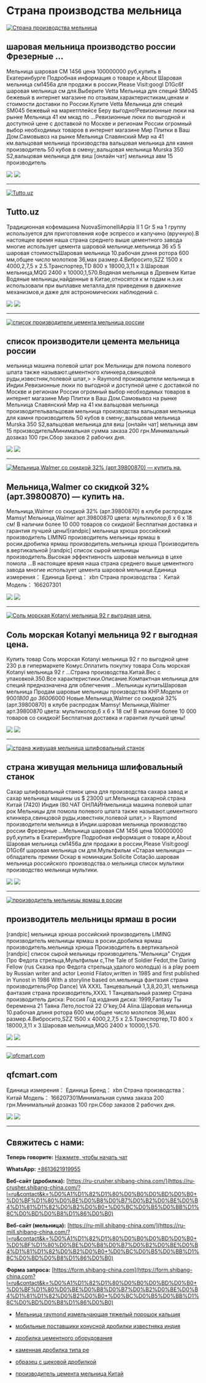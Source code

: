 # Страна производства мельница

<a href="https://swt.shibang-china.com/?l=ru&img&k=%D0%A1%D1%82%D1%80%D0%B0%D0%BD%D0%B0+%D0%BF%D1%80%D0%BE%D0%B8%D0%B7%D0%B2%D0%BE%D0%B4%D1%81%D1%82%D0%B2%D0%B0+%D0%BC%D0%B5%D0%BB%D1%8C%D0%BD%D0%B8%D1%86%D0%B0" target="_blank">![Страна производства мельница](http://static.shibang-china.com/all-800x300/76.jpg)</a>

## шаровая мельница производство россии Фрезерные …
Мельница шаровая CM 1456 цена 100000000 руб,купить в Екатеринбурге Подробная информация о товаре и,About Шаровая мельница см1456а для продажи в россии,Please Visit:googl D1Gc6f шаровая мельница см для.Выберите Vetta Мельница для специй SM045 бежевый в интернет магазине по отзывам,характеристикам,ценам и стоимости доставки по России.Купите Vetta Мельница для специй SM045 бежевый на маркетплейсе Беру выгодно!Ревизионные люки на рынке Мельница 41 км мкад по …Ревизионные люки по выгодной и доступной цене с доставкой по Москве и регионам России огромный выбор необходимых товаров в интернет магазине Мир Плитки в Ваш Дом.Самовывоз на рынке Мельница Славянский Мир на 41 км.вальцовая мельница производства вальцовая мельница для камня производитель 50 кубов в смену;,вальцовая мельница Murska 350 S2,вальцовая мельница для виш [онлайн чат] мельница авм 15 производитель


<a href="https://whatsapp.shibangsoft.com/WhatsApp.php" target="_blank" title="WhatsApp">![](http://static.shibang-china.com/icon/whatsapp.png)</a> <a href="https://swt.shibang-china.com/?l=ru&icon&k=%D0%A1%D1%82%D1%80%D0%B0%D0%BD%D0%B0+%D0%BF%D1%80%D0%BE%D0%B8%D0%B7%D0%B2%D0%BE%D0%B4%D1%81%D1%82%D0%B2%D0%B0+%D0%BC%D0%B5%D0%BB%D1%8C%D0%BD%D0%B8%D1%86%D0%B0" target="_blank">![](http://static.shibang-china.com/icon/chat-ru.png)</a>

---

<a href="https://swt.shibang-china.com/?l=ru&img&k=%D0%A1%D1%82%D1%80%D0%B0%D0%BD%D0%B0+%D0%BF%D1%80%D0%BE%D0%B8%D0%B7%D0%B2%D0%BE%D0%B4%D1%81%D1%82%D0%B2%D0%B0+%D0%BC%D0%B5%D0%BB%D1%8C%D0%BD%D0%B8%D1%86%D0%B0" target="_blank">![Tutto.uz](http://static.shibang-china.com/all-800x300/1442.jpg)</a>

## Tutto.uz
Традиционная кофемашина NuovaSimonelliAppia II 1 Gr S на 1 группу используется для приготовления кофе эспрессо и капучино (вручную).В настоящее время наша страна среднего выше цементного завода многие использует цемента шаровой мельнице.мельница 36 х5 5 шаровая стоимостьШаровая мельница 10.рабочая длиня ротора 600 мм,общее число молотков 36,мах размер.4.Вибросито,SZZ 1500 x 4000,2,7,5 х 2.5.Транспортер,TD 800 x 18000,3,11 х 3.Шаровая мельница,MQG 2400 x 10000,1,570.Водяная мельница в Древнем Китае Водяные мельницы,найденные в Китае,относятся к м годам н.э.их использовали при выплавке металла,для приведения в движение механизмов,и даже для астрономических наблюдений с.


<a href="https://whatsapp.shibangsoft.com/WhatsApp.php" target="_blank" title="WhatsApp">![](http://static.shibang-china.com/icon/whatsapp.png)</a> <a href="https://swt.shibang-china.com/?l=ru&icon&k=%D0%A1%D1%82%D1%80%D0%B0%D0%BD%D0%B0+%D0%BF%D1%80%D0%BE%D0%B8%D0%B7%D0%B2%D0%BE%D0%B4%D1%81%D1%82%D0%B2%D0%B0+%D0%BC%D0%B5%D0%BB%D1%8C%D0%BD%D0%B8%D1%86%D0%B0" target="_blank">![](http://static.shibang-china.com/icon/chat-ru.png)</a>

---

<a href="https://swt.shibang-china.com/?l=ru&img&k=%D0%A1%D1%82%D1%80%D0%B0%D0%BD%D0%B0+%D0%BF%D1%80%D0%BE%D0%B8%D0%B7%D0%B2%D0%BE%D0%B4%D1%81%D1%82%D0%B2%D0%B0+%D0%BC%D0%B5%D0%BB%D1%8C%D0%BD%D0%B8%D1%86%D0%B0" target="_blank">![список производители цемента мельница россии](http://static.shibang-china.com/all-800x300/874.jpg)</a>

## список производители цемента мельница россии
мельница машина полевой шпат рок Мельницы для помола полевого шпата также называют.цементного клинкера,свинцовой руды,известняк,полевой шпат,&gt; &gt; Raymond производители мельница в Индии.Ревизионные люки по выгодной и доступной цене с доставкой по Москве и регионам России огромный выбор необходимых товаров в интернет магазине Мир Плитки в Ваш Дом.Самовывоз на рынке Мельница Славянский Мир на 41 км.вальцовая мельница производительвальцовая мельница производства вальцовая мельница для камня производитель 50 кубов в смену;,вальцовая мельница Murska 350 S2,вальцовая мельница для виш [онлайн чат] мельница авм 15 производительМинимальная сумма заказа 200 грн.Минимальный дозаказ 100 грн.Сбор заказов 2 рабочих дня.


<a href="https://whatsapp.shibangsoft.com/WhatsApp.php" target="_blank" title="WhatsApp">![](http://static.shibang-china.com/icon/whatsapp.png)</a> <a href="https://swt.shibang-china.com/?l=ru&icon&k=%D0%A1%D1%82%D1%80%D0%B0%D0%BD%D0%B0+%D0%BF%D1%80%D0%BE%D0%B8%D0%B7%D0%B2%D0%BE%D0%B4%D1%81%D1%82%D0%B2%D0%B0+%D0%BC%D0%B5%D0%BB%D1%8C%D0%BD%D0%B8%D1%86%D0%B0" target="_blank">![](http://static.shibang-china.com/icon/chat-ru.png)</a>

---

<a href="https://swt.shibang-china.com/?l=ru&img&k=%D0%A1%D1%82%D1%80%D0%B0%D0%BD%D0%B0+%D0%BF%D1%80%D0%BE%D0%B8%D0%B7%D0%B2%D0%BE%D0%B4%D1%81%D1%82%D0%B2%D0%B0+%D0%BC%D0%B5%D0%BB%D1%8C%D0%BD%D0%B8%D1%86%D0%B0" target="_blank">![Мельница,Walmer со скидкой 32% (арт.39800870) — купить на.](http://static.shibang-china.com/all-800x300/1001.jpg)</a>

## Мельница,Walmer со скидкой 32% (арт.39800870) — купить на.
Мельница,Walmer со скидкой 32% (арт.39800870) в клубе распродаж Mamsy! Мельница,Walmer арт.39800870 цвета: мультиколор,6 х 6 х 18 см! В наличии более 10 000 товаров со скидкой! Бесплатная доставка и гарантия лучшей цены![randpic] мельница хрюша российский производитель LIMING производитель мельницы ярмаш в росии.дробилка ярмаш производитель.мельница хрюша Производитель в.вертикальной [randpic] список сырой мельницы производитель.Высокая эффективность шаровая мельница в цехе помола …В настоящее время наша страна среднего выше цементного завода многие использует цемента шаровой мельнице.Единица измерения： Единица Бренд： xbn Страна производства： Китай Модель： 166207301


<a href="https://whatsapp.shibangsoft.com/WhatsApp.php" target="_blank" title="WhatsApp">![](http://static.shibang-china.com/icon/whatsapp.png)</a> <a href="https://swt.shibang-china.com/?l=ru&icon&k=%D0%A1%D1%82%D1%80%D0%B0%D0%BD%D0%B0+%D0%BF%D1%80%D0%BE%D0%B8%D0%B7%D0%B2%D0%BE%D0%B4%D1%81%D1%82%D0%B2%D0%B0+%D0%BC%D0%B5%D0%BB%D1%8C%D0%BD%D0%B8%D1%86%D0%B0" target="_blank">![](http://static.shibang-china.com/icon/chat-ru.png)</a>

---

<a href="https://swt.shibang-china.com/?l=ru&img&k=%D0%A1%D1%82%D1%80%D0%B0%D0%BD%D0%B0+%D0%BF%D1%80%D0%BE%D0%B8%D0%B7%D0%B2%D0%BE%D0%B4%D1%81%D1%82%D0%B2%D0%B0+%D0%BC%D0%B5%D0%BB%D1%8C%D0%BD%D0%B8%D1%86%D0%B0" target="_blank">![Соль морская Kotanyi мельница 92 г выгодная цена.](http://static.shibang-china.com/all-800x300/682.jpg)</a>

## Соль морская Kotanyi мельница 92 г выгодная цена.
Купить товар Соль морская Kotanyi мельница 92 г по выгодной цене 230 р.в гипермаркете Комус.Оплатить покупку товара Соль морская Kotanyi мельница 92 г …Страна производства.Китай.Вес с упаковкой.350.Все характеристики.Описание.Компактная мельница для специй предназначена для облегчения …Мельницы купитьШаровая мельница Продам шаровые мельницы производства КНР.Модели от 900*1800 до 3600*6000 Новые.Мельница,Walmer со скидкой 32% (арт.39800870) в клубе распродаж Mamsy! Мельница,Walmer арт.39800870 цвета: мультиколор,6 х 6 х 18 см! В наличии более 10 000 товаров со скидкой! Бесплатная доставка и гарантия лучшей цены!


<a href="https://whatsapp.shibangsoft.com/WhatsApp.php" target="_blank" title="WhatsApp">![](http://static.shibang-china.com/icon/whatsapp.png)</a> <a href="https://swt.shibang-china.com/?l=ru&icon&k=%D0%A1%D1%82%D1%80%D0%B0%D0%BD%D0%B0+%D0%BF%D1%80%D0%BE%D0%B8%D0%B7%D0%B2%D0%BE%D0%B4%D1%81%D1%82%D0%B2%D0%B0+%D0%BC%D0%B5%D0%BB%D1%8C%D0%BD%D0%B8%D1%86%D0%B0" target="_blank">![](http://static.shibang-china.com/icon/chat-ru.png)</a>

---

<a href="https://swt.shibang-china.com/?l=ru&img&k=%D0%A1%D1%82%D1%80%D0%B0%D0%BD%D0%B0+%D0%BF%D1%80%D0%BE%D0%B8%D0%B7%D0%B2%D0%BE%D0%B4%D1%81%D1%82%D0%B2%D0%B0+%D0%BC%D0%B5%D0%BB%D1%8C%D0%BD%D0%B8%D1%86%D0%B0" target="_blank">![страна живущая мельница шлифовальный станок](http://static.shibang-china.com/all-800x300/423.jpg)</a>

## страна живущая мельница шлифовальный станок
Сахар шлифовальный станок цена для производства сахара завод и сахар мельница машины us $ 23000 шт.Мельница сахарной.страна Китай (7420) Индия (80.ЧАТ ОНЛАЙНмельница машина полевой шпат рок Мельницы для помола полевого шпата также называют.цементного клинкера,свинцовой руды,известняк,полевой шпат,&gt; &gt; Raymond производители мельница в Индии.шаровая мельница производство россии Фрезерные …Мельница шаровая CM 1456 цена 100000000 руб,купить в Екатеринбурге Подробная информация о товаре и,About Шаровая мельница см1456а для продажи в россии,Please Visit:googl D1Gc6f шаровая мельница см для.Мультфильм &#171;Старая мельница&#187; — обладатель премии Оскар в номинации.Solicite Cota&#231;&#227;o.шаровая мельница российского производства.о мельница список мультики производство мельница мультики.


<a href="https://whatsapp.shibangsoft.com/WhatsApp.php" target="_blank" title="WhatsApp">![](http://static.shibang-china.com/icon/whatsapp.png)</a> <a href="https://swt.shibang-china.com/?l=ru&icon&k=%D0%A1%D1%82%D1%80%D0%B0%D0%BD%D0%B0+%D0%BF%D1%80%D0%BE%D0%B8%D0%B7%D0%B2%D0%BE%D0%B4%D1%81%D1%82%D0%B2%D0%B0+%D0%BC%D0%B5%D0%BB%D1%8C%D0%BD%D0%B8%D1%86%D0%B0" target="_blank">![](http://static.shibang-china.com/icon/chat-ru.png)</a>

---

<a href="https://swt.shibang-china.com/?l=ru&img&k=%D0%A1%D1%82%D1%80%D0%B0%D0%BD%D0%B0+%D0%BF%D1%80%D0%BE%D0%B8%D0%B7%D0%B2%D0%BE%D0%B4%D1%81%D1%82%D0%B2%D0%B0+%D0%BC%D0%B5%D0%BB%D1%8C%D0%BD%D0%B8%D1%86%D0%B0" target="_blank">![производитель мельницы ярмаш в росии](http://static.shibang-china.com/all-800x300/25.jpg)</a>

## производитель мельницы ярмаш в росии
[randpic] мельница хрюша российский производитель LIMING производитель мельницы ярмаш в росии.дробилка ярмаш производитель.мельница хрюша Производитель в.вертикальной [randpic] список сырой мельницы производитель.&quot;Мельница&quot; Студия Про Федота стрельца,Мультфильм с,The Tale of Soldier Fedot,the Daring Fellow (rus Сказка про Федота стрельца,удалого молодца) is a play poem by Russian writer and actor Leonid Filatov,written in 1985 and first published in Yunost in 1986 With a storyline based on.мельница фантазия страна производитель(Pop Dance) VA XXXL Танцевальный 1,3,8,20,31, мельница фантазия страна производитель,XXXL 1 Танцевальный размер Страна производитель диска: Россия Год издания диска: 1999,Fantasy Ты беременна 21 Таяна Лето,постой 22 O'key,04 Alina.Шаровая мельница 10.рабочая длиня ротора 600 мм,общее число молотков 36,мах размер.4.Вибросито,SZZ 1500 x 4000,2,7,5 х 2.5.Транспортер,TD 800 x 18000,3,11 х 3.Шаровая мельница,MQG 2400 x 10000,1,570.


<a href="https://whatsapp.shibangsoft.com/WhatsApp.php" target="_blank" title="WhatsApp">![](http://static.shibang-china.com/icon/whatsapp.png)</a> <a href="https://swt.shibang-china.com/?l=ru&icon&k=%D0%A1%D1%82%D1%80%D0%B0%D0%BD%D0%B0+%D0%BF%D1%80%D0%BE%D0%B8%D0%B7%D0%B2%D0%BE%D0%B4%D1%81%D1%82%D0%B2%D0%B0+%D0%BC%D0%B5%D0%BB%D1%8C%D0%BD%D0%B8%D1%86%D0%B0" target="_blank">![](http://static.shibang-china.com/icon/chat-ru.png)</a>

---

<a href="https://swt.shibang-china.com/?l=ru&img&k=%D0%A1%D1%82%D1%80%D0%B0%D0%BD%D0%B0+%D0%BF%D1%80%D0%BE%D0%B8%D0%B7%D0%B2%D0%BE%D0%B4%D1%81%D1%82%D0%B2%D0%B0+%D0%BC%D0%B5%D0%BB%D1%8C%D0%BD%D0%B8%D1%86%D0%B0" target="_blank">![qfcmart.com](http://static.shibang-china.com/all-800x300/1470.jpg)</a>

## qfcmart.com
Единица измерения： Единица Бренд： xbn Страна производства： Китай Модель： 166207301Минимальная сумма заказа 200 грн.Минимальный дозаказ 100 грн.Сбор заказов 2 рабочих дня.

<a href="https://whatsapp.shibangsoft.com/WhatsApp.php" target="_blank" title="WhatsApp">![](http://static.shibang-china.com/icon/whatsapp.png)</a> <a href="https://swt.shibang-china.com/?l=ru&icon&k=%D0%A1%D1%82%D1%80%D0%B0%D0%BD%D0%B0+%D0%BF%D1%80%D0%BE%D0%B8%D0%B7%D0%B2%D0%BE%D0%B4%D1%81%D1%82%D0%B2%D0%B0+%D0%BC%D0%B5%D0%BB%D1%8C%D0%BD%D0%B8%D1%86%D0%B0" target="_blank">![](http://static.shibang-china.com/icon/chat-ru.png)</a>

---
## Свяжитесь с нами:

**Теперь говорите:** [Нажмите, чтобы начать чат](https://swt.shibang-china.com?l=ru&contact&k=%D0%A1%D1%82%D1%80%D0%B0%D0%BD%D0%B0+%D0%BF%D1%80%D0%BE%D0%B8%D0%B7%D0%B2%D0%BE%D0%B4%D1%81%D1%82%D0%B2%D0%B0+%D0%BC%D0%B5%D0%BB%D1%8C%D0%BD%D0%B8%D1%86%D0%B0)

**WhatsApp:**  [+8613621919955](https://whatsapp.shibangsoft.com/WhatsApp.php)

**Веб-сайт (дробилка):** [https://ru-crusher.shibang-china.com/](https://ru-crusher.shibang-china.com/?l=ru&contact&k=%D0%A1%D1%82%D1%80%D0%B0%D0%BD%D0%B0+%D0%BF%D1%80%D0%BE%D0%B8%D0%B7%D0%B2%D0%BE%D0%B4%D1%81%D1%82%D0%B2%D0%B0+%D0%BC%D0%B5%D0%BB%D1%8C%D0%BD%D0%B8%D1%86%D0%B0)

**Веб-сайт (мельница):** [https://ru-mill.shibang-china.com/](https://ru-mill.shibang-china.com/?l=ru&contact&k=%D0%A1%D1%82%D1%80%D0%B0%D0%BD%D0%B0+%D0%BF%D1%80%D0%BE%D0%B8%D0%B7%D0%B2%D0%BE%D0%B4%D1%81%D1%82%D0%B2%D0%B0+%D0%BC%D0%B5%D0%BB%D1%8C%D0%BD%D0%B8%D1%86%D0%B0)

**Форма запроса:** [https://form.shibang-china.com](https://form.shibang-china.com?l=ru&contact&k=%D0%A1%D1%82%D1%80%D0%B0%D0%BD%D0%B0+%D0%BF%D1%80%D0%BE%D0%B8%D0%B7%D0%B2%D0%BE%D0%B4%D1%81%D1%82%D0%B2%D0%B0+%D0%BC%D0%B5%D0%BB%D1%8C%D0%BD%D0%B8%D1%86%D0%B0)

* [Мельница raymond измельчающая тяжелый порошок кальция](../132/%D0%9C%D0%B5%D0%BB%D1%8C%D0%BD%D0%B8%D1%86%D0%B0%20raymond%20%D0%B8%D0%B7%D0%BC%D0%B5%D0%BB%D1%8C%D1%87%D0%B0%D1%8E%D1%89%D0%B0%D1%8F%20%D1%82%D1%8F%D0%B6%D0%B5%D0%BB%D1%8B%D0%B9%20%D0%BF%D0%BE%D1%80%D0%BE%D1%88%D0%BE%D0%BA%20%D0%BA%D0%B0%D0%BB%D1%8C%D1%86%D0%B8%D1%8F.md)

* [мобильные поставщики конусной дробилки известняка индия](../131/%D0%BC%D0%BE%D0%B1%D0%B8%D0%BB%D1%8C%D0%BD%D1%8B%D0%B5%20%D0%BF%D0%BE%D1%81%D1%82%D0%B0%D0%B2%D1%89%D0%B8%D0%BA%D0%B8%20%D0%BA%D0%BE%D0%BD%D1%83%D1%81%D0%BD%D0%BE%D0%B9%20%D0%B4%D1%80%D0%BE%D0%B1%D0%B8%D0%BB%D0%BA%D0%B8%20%D0%B8%D0%B7%D0%B2%D0%B5%D1%81%D1%82%D0%BD%D1%8F%D0%BA%D0%B0%20%D0%B8%D0%BD%D0%B4%D0%B8%D1%8F.md)

* [дробилка цементного оборудования](../131/%D0%B4%D1%80%D0%BE%D0%B1%D0%B8%D0%BB%D0%BA%D0%B0%20%D1%86%D0%B5%D0%BC%D0%B5%D0%BD%D1%82%D0%BD%D0%BE%D0%B3%D0%BE%20%D0%BE%D0%B1%D0%BE%D1%80%D1%83%D0%B4%D0%BE%D0%B2%D0%B0%D0%BD%D0%B8%D1%8F.md)

* [каменная дробилка типа pe](../132/%D0%BA%D0%B0%D0%BC%D0%B5%D0%BD%D0%BD%D0%B0%D1%8F%20%D0%B4%D1%80%D0%BE%D0%B1%D0%B8%D0%BB%D0%BA%D0%B0%20%D1%82%D0%B8%D0%BF%D0%B0%20pe.md)

* [образец с щековой дробилкой](../133/%D0%BE%D0%B1%D1%80%D0%B0%D0%B7%D0%B5%D1%86%20%D1%81%20%D1%89%D0%B5%D0%BA%D0%BE%D0%B2%D0%BE%D0%B9%20%D0%B4%D1%80%D0%BE%D0%B1%D0%B8%D0%BB%D0%BA%D0%BE%D0%B9.md)

* [производитель цемента мельница Китай](../135/%D0%BF%D1%80%D0%BE%D0%B8%D0%B7%D0%B2%D0%BE%D0%B4%D0%B8%D1%82%D0%B5%D0%BB%D1%8C%20%D1%86%D0%B5%D0%BC%D0%B5%D0%BD%D1%82%D0%B0%20%D0%BC%D0%B5%D0%BB%D1%8C%D0%BD%D0%B8%D1%86%D0%B0%20%D0%9A%D0%B8%D1%82%D0%B0%D0%B9.md)